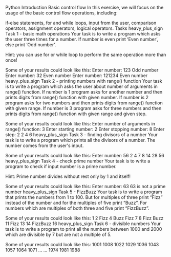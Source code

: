Python Introduction
Basic control flow
In this exercise, we will focus on the usage of the basic control flow operations, including:

if-else statements,
for and while loops,
input from the user,
comparison operators,
assignment operators,
logical operators.
Tasks
heavy_plus_sign Task 1 - basic math operations
Your task is to write a program which asks the user three times for a number. If number is even print ‘Even number’, else print ‘Odd number’.

Hint: you can use for or while loop to perform the same operation more than once!

Some of your results could look like this:
Enter number: 123
Odd number
Enter number: 32
Even number
Enter number: 121234
Even number
heavy_plus_sign Task 2 - printing numbers with range() function
Your task is to write a program which asks the user about number of arguments in range() function.
If number is 1 program asks for another number and then prints digits from range() function with given number.
If number is 2 program asks for two numbers and then prints digits from range() function with given range.
If number is 3 program asks for three numbers and then prints digits from range() function with given range and given step.

Some of your results could look like this:
Enter number of arguments in range() function: 3
Enter starting number: 2
Enter stopping number: 8
Enter step: 2
2
4
6
heavy_plus_sign Task 3 - finding divisors of a number
Your task is to write a program which prints all the divisors of a number. The number comes from the user's input.

Some of your results could look like this:
Enter number: 56
2
4
7
8
14
28
56
heavy_plus_sign Task 4 - check prime number
Your task is to write a program to check if input number is a prime number.

Hint: Prime number divides without rest only by 1 and itself!

Some of your results could look like this:
Enter number: 63
63  is not a prime number
heavy_plus_sign Task 5 - FizzBuzz
Your task is to write a program that prints the numbers from 1 to 100.
But for multiples of three print “Fizz” instead of the number and for the multiples of five print “Buzz”.
For numbers which are multiples of both three and five print “FizzBuzz”.

Some of your results could look like this:
1
2
Fizz
4
Buzz
Fizz
7
8
Fizz
Buzz
11
Fizz
13
14
FizzBuzz
16
heavy_plus_sign Task 6 - divisible numbers
Your task is to write a program to print all the numbers between 1000 and 2000 which are divisible by 7 but are not a multiple of 5.

Some of your results could look like this:
1001
1008
1022
1029
1036
1043
1057
1064
1071
...
...
1974
1981
1988